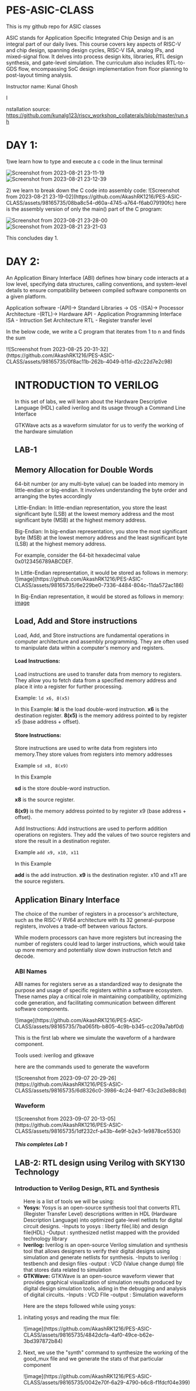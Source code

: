 # PES-ASIC-CLASS
This is my github repo for ASIC classes

<p>ASIC stands for Application Specific Integrated Chip Design and is an integral part of our daily lives.
This course covers key aspects of RISC-V and chip design, spanning design cycles, RISC-V ISA, analog IPs, and mixed-signal flow. It delves into process design kits, libraries, RTL design synthesis, and gate-level simulation. The curriculum also includes RTL-to-GDS flow, encompassing SoC design implementation from floor planning to post-layout timing analysis.</p>
Instructor name: Kunal Ghosh

I<p>nstallation source: https://github.com/kunalg123/riscv_workshop_collaterals/blob/master/run.sh</p>

<h1>DAY 1:</h1>

  <p>1)we learn how to type and execute a c code in the linux terminal
  
![Screenshot from 2023-08-21 23-11-19](https://github.com/AkashRK1216/PES-ASIC-CLASS/assets/98165735/d4839919-0f72-404c-abe0-67fa124b2f3d)
![Screenshot from 2023-08-21 23-12-39](https://github.com/AkashRK1216/PES-ASIC-CLASS/assets/98165735/6edddcea-9ebb-4391-aec5-41ea9adae824)</p>

 <p>2) we learn to break down the C code into assembly code:
![Screenshot from 2023-08-21 23-19-02](https://github.com/AkashRK1216/PES-ASIC-CLASS/assets/98165735/08ba8c54-d60a-4745-a764-f6ab079190fc)
here is the assembly version of only the main() part of the C program:

![Screenshot from 2023-08-21 23-28-00](https://github.com/AkashRK1216/PES-ASIC-CLASS/assets/98165735/b2b199be-419c-476f-a65a-92ec62cf363e)
![Screenshot from 2023-08-21 23-21-03](https://github.com/AkashRK1216/PES-ASIC-CLASS/assets/98165735/3ca3315b-e5ee-44ea-9635-91607d2b0cb1)</p>

<p>This concludes day 1.</p>

<h1>DAY 2:</h1>
<p>An Application Binary Interface (ABI) defines how binary code interacts at a low level, specifying data structures, calling conventions, and system-level details to ensure compatibility between compiled software components on a given platform.

Application software -(API)-> Standard Libraries -> OS -(ISA)-> Processor Architecture -(RTL)-> Hardware
API - Application Programming Interface
ISA - Intruction Set Architecture
RTL - Register transfer level</p>
<p>In the below code, we write a C program that iterates from 1 to n and finds the sum</p>
<p>!![Screenshot from 2023-08-25 20-31-32](https://github.com/AkashRK1216/PES-ASIC-CLASS/assets/98165735/0f8ac11b-262b-4049-b11d-d2c22d7e2c98)</p>

<ol><h1>INTRODUCTION TO VERILOG</h1>
<p>In this set of labs, we will learn about the Hardware Descriptive Language (HDL) called iverilog and its usage through a Command Line Interface</p>
<p> GTKWave acts as a waveform simulator for us to verify the working of the hardware simulation</p>
<h2>LAB-1</h2>
  <h2>Memory Allocation for Double Words</h2>
  <p>64-bit number (or any multi-byte value) can be loaded into memory in little-endian or big-endian. It involves understanding the byte order and arranging the bytes accordingly

Little-Endian: In little-endian representation, you store the least significant byte (LSB) at the lowest memory address and the most significant byte (MSB) at the highest memory address.
<p>Big-Endian: In big-endian representation, you store the most significant byte (MSB) at the lowest memory address and the least significant byte (LSB) at the highest memory address.</p>
<p>For example, consider the 64-bit hexadecimal value 0x0123456789ABCDEF.</p>
In Little-Endian representation, it would be stored as follows in memory:
![image](https://github.com/AkashRK1216/PES-ASIC-CLASS/assets/98165735/6e229be0-7336-4484-804c-11da572ac186)


In Big-Endian representation, it would be stored as follows in memory:
[image](https://github.com/AkashRK1216/PES-ASIC-CLASS/assets/98165735/586f2b87-85ab-45c4-9cf3-a7f7547c71fe)
<h2>Load, Add and Store instructions</h2>
<p>Load, Add, and Store instructions are fundamental operations in computer architecture and assembly programming. They are often used to manipulate data within a computer's memory and registers.

<h4>Load Instructions:</h4>
Load instructions are used to transfer data from memory to registers. They allow you to fetch data from a specified memory address and place it into a register for further processing.
<p>Example:  <code>ld x6, 8(x5)</code></p>
In this Example:
<b>ld</b> is the load double-word instruction.
<b>x6</b> is the destination register.
<b>8(x5)</b> is the memory address pointed to by register x5 (base address + offset).

<h4>Store Instructions:</h4> Store instructions are used to write data from registers into memory.They store values from registers into memory addresses
<p>Example <code>sd x8, 8(x9)</code></p>

<p>In this Example</p>

<p><b>sd</b> is the store double-word instruction.</p>
<p><b>x8</b> is the source register.</p>
<p><b>8(x9)</b> is the memory address pointed to by register x9 (base address + offset).</p>

<p>Add Instructions: Add instructions are used to perform addition operations on registers. They add the values of two source registers and store the result in a destination register.</p>
<p>Example <code>add x9, x10, x11</code></p>

In this Example

<b>add</b> is the add instruction.
<b>x9</b> is the destination register.
x10 and x11 are the source registers.</p>
<h2>Application Binary Interface</h2>
<p>The choice of the number of registers in a processor's architecture, such as the RISC-V RV64 architecture with its 32 general-purpose registers, involves a trade-off between various factors.</p>
<p>While modern processors can have more registers but increasing the number of registers could lead to larger instructions, which would take up more memory and potentially slow down instruction fetch and decode.</p>

<h3>ABI Names</h3>
<p>ABI names for registers serve as a standardized way to designate the purpose and usage of specific registers within a software ecosystem. These names play a critical role in maintaining compatibility, optimizing code generation, and facilitating communication between different software components.</p>
<img>![image](https://github.com/AkashRK1216/PES-ASIC-CLASS/assets/98165735/7ba065fb-b805-4c9b-b345-cc209a7abf0d)


  This is the first lab where we simulate the waveform of a hardware component.
  <p>Tools used: iverilog and gtkwave</p>
  <p> here are the commands used to generate the waveform</p>
  ![Screenshot from 2023-09-07 20-29-26](https://github.com/AkashRK1216/PES-ASIC-CLASS/assets/98165735/6d8326c0-3986-4c24-94f7-63c2d3e88c8d)
  <p><h3>Waveform</h3></p>
  ![Screenshot from 2023-09-07 20-13-05](https://github.com/AkashRK1216/PES-ASIC-CLASS/assets/98165735/1df232cf-a43b-4e9f-b2e3-1e9878ce5530)
<h5>This completes Lab 1</h5>
<h2>LAB-2: RTL design using Verilog with SKY130 Technology</h2>
<p><h3>Introduction to Verilog Design, RTL and Synthesis</h3></p>
  <ul>
    Here is a list of tools we will be using:
    <li><b>Yosys:</b> Yosys is an open-source synthesis tool that converts RTL (Register Transfer Level) descriptions written in HDL (Hardware Description Language) into optimized gate-level netlists for digital circuit designs. -Inputs to yosys : liberty file(.lib) and design file(HDL) -Output : synthesized netlist mapped with the provided technology library</li>

  <li><b>Iverilog:</b> Iverilog is an open-source Verilog simulation and synthesis tool that allows designers to verify their digital designs using simulation and generate netlists for synthesis. -Inputs to iverilog : testbench and design files -output : VCD (Value change dump) file that stores data related to simulation</li>

<li><b>GTKWave:</b> GTKWave is an open-source waveform viewer that provides graphical visualization of simulation results produced by digital design simulation tools, aiding in the debugging and analysis of digital circuits. -Inputs : VCD FIle -output : Simulation waveform</li>
  </ul>
  <ol>Here are the steps followed while using yosys:
    <li><p>initating yosys and reading the mux file:</p>
    ![image](https://github.com/AkashRK1216/PES-ASIC-CLASS/assets/98165735/4842dcfa-4af0-49ce-b62e-3bd397872b84)
    </li>
    <li><p>Next, we use the "synth" command to synthesize the working of the good_mux file and we generate the stats of that particular component </p>
    ![image](https://github.com/AkashRK1216/PES-ASIC-CLASS/assets/98165735/0042e70f-6a29-4790-b6c8-f1fdcf04e399)
    </li>
  
  </ol>









</ol>







